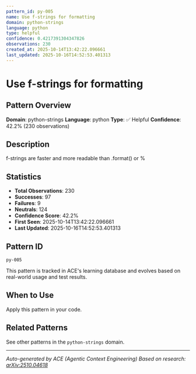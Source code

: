 ```yaml
---
pattern_id: py-005
name: Use f-strings for formatting
domain: python-strings
language: python
type: helpful
confidence: 0.4217391304347826
observations: 230
created_at: 2025-10-14T13:42:22.096661
last_updated: 2025-10-16T14:52:53.401313
---
```

# Use f-strings for formatting

## Pattern Overview

**Domain**: python-strings
**Language**: python
**Type**: ✅ Helpful
**Confidence**: 42.2% (230 observations)

## Description

f-strings are faster and more readable than .format() or %

## Statistics

- **Total Observations**: 230
- **Successes**: 97
- **Failures**: 9
- **Neutrals**: 124
- **Confidence Score**: 42.2%
- **First Seen**: 2025-10-14T13:42:22.096661
- **Last Updated**: 2025-10-16T14:52:53.401313

## Pattern ID

```
py-005
```

This pattern is tracked in ACE's learning database and evolves based on real-world usage and test results.

## When to Use

Apply this pattern in your code.

## Related Patterns

See other patterns in the `python-strings` domain.

---

*Auto-generated by ACE (Agentic Context Engineering)*
*Based on research: [arXiv:2510.04618](https://arxiv.org/abs/2510.04618)*
